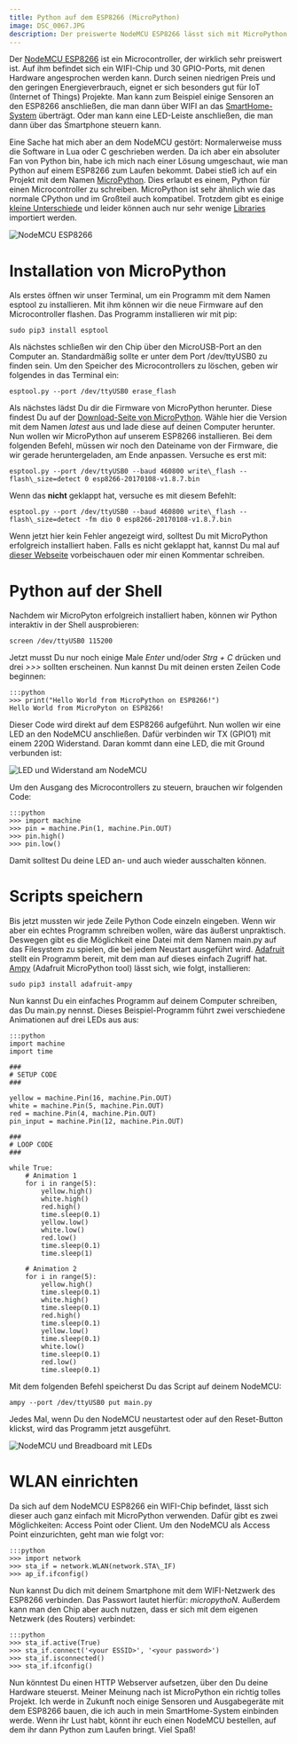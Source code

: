 ```yaml
---
title: Python auf dem ESP8266 (MicroPython)
image: DSC_0067.JPG
description: Der preiswerte NodeMCU ESP8266 lässt sich mit MicroPython programmieren. Somit kann man Sensoren über das Internet auslesen und Ausgabegeräte steuern.
---
```


Der [NodeMCU ESP8266](https://de.aliexpress.com/item/New-Wireless-module-NodeMcu-Lua-WIFI-Internet-of-Things-development-board-based-ESP8266-with-pcb-Antenna/32656775273.html?spm=2114.010208.3.9.yc6p9M&ws_ab_test=searchweb0_0,searchweb201602_5_10152_10065_10151_10068_5010016_10136_10157_10137_10060_10138_10155_10062_10156_437_10154_10056_10055_10054_10059_303_100031_10099_10103_10102_10101_10096_10147_10052_10053_10050_10107_10142_10051_5190016_10084_10083_10080_10082_10081_10177_10110_519_10111_10112_10113_10114_10181_10180_10183_10182_10185_10184_10078_10079_10073_10186_10123_142-10050,searchweb201603_2,ppcSwitch_5&btsid=8b697f6b-cb57-4455-ae4e-d61c41bf8f74&algo_expid=cff18fe0-d993-41df-a51c-c0eca36ac24b-4&algo_pvid=cff18fe0-d993-41df-a51c-c0eca36ac24b) ist ein Microcontroller, der wirklich sehr preiswert ist. Auf ihm befindet sich ein WIFI-Chip und 30 GPIO-Ports, mit denen Hardware angesprochen werden kann. Durch seinen niedrigen Preis und den geringen Energieverbrauch, eignet er sich besonders gut für IoT (Internet of Things) Projekte. Man kann zum Beispiel einige Sensoren an den ESP8266 anschließen, die man dann über WIFI an das [SmartHome-System](https://blog.lucas-hild.de/2017/01/home-assistant-installieren/) überträgt. Oder man kann eine LED-Leiste anschließen, die man dann über das Smartphone steuern kann.

Eine Sache hat mich aber an dem NodeMCU gestört: Normalerweise muss die Software in Lua oder C geschrieben werden. Da ich aber ein absoluter Fan von Python bin, habe ich mich nach einer Lösung umgeschaut, wie man Python auf einem ESP8266 zum Laufen bekommt. Dabei stieß ich auf ein Projekt mit dem Namen [MicroPython](https://micropython.org/). Dies erlaubt es einem, Python für einen Microcontroller zu schreiben. MicroPython ist sehr ähnlich wie das normale CPython und im Großteil auch kompatibel. Trotzdem gibt es einige [kleine Unterschiede](http://docs.micropython.org/en/latest/esp8266/genrst/index.html) und leider können auch nur sehr wenige [Libraries](http://docs.micropython.org/en/latest/esp8266/library/index.html) importiert werden.

![NodeMCU ESP8266](DSC_0067.JPG)

# Installation von MicroPython

Als erstes öffnen wir unser Terminal, um ein Programm mit dem Namen esptool zu installieren. Mit ihm können wir die neue Firmware auf den Microcontroller flashen. Das Programm installieren wir mit pip:

    sudo pip3 install esptool

Als nächstes schließen wir den Chip über den MicroUSB-Port an den Computer an. Standardmäßig sollte er unter dem Port /dev/ttyUSB0 zu finden sein. Um den Speicher des Microcontrollers zu löschen, geben wir folgendes in das Terminal ein:

    esptool.py --port /dev/ttyUSB0 erase_flash

Als nächstes lädst Du dir die Firmware von MicroPython herunter. Diese findest Du auf der [Download-Seite von MicroPython](http://micropython.org/download#esp8266). Wähle hier die Version mit dem Namen *latest* aus und lade diese auf deinen Computer herunter. Nun wollen wir MicroPython auf unserem ESP8266 installieren. Bei dem folgenden Befehl, müssen wir noch den Dateiname von der Firmware, die wir gerade heruntergeladen, am Ende anpassen. Versuche es erst mit:

    esptool.py --port /dev/ttyUSB0 --baud 460800 write\_flash --flash\_size=detect 0 esp8266-20170108-v1.8.7.bin

Wenn das **nicht** geklappt hat, versuche es mit diesem Befehlt:

    esptool.py --port /dev/ttyUSB0 --baud 460800 write\_flash --flash\_size=detect -fm dio 0 esp8266-20170108-v1.8.7.bin

Wenn jetzt hier kein Fehler angezeigt wird, solltest Du mit MicroPython erfolgreich installiert haben. Falls es nicht geklappt hat, kannst Du mal auf [dieser Webseite](http://docs.micropython.org/en/latest/esp8266/esp8266/tutorial/intro.html#intro) vorbeischauen oder mir einen Kommentar schreiben.

# Python auf der Shell

Nachdem wir MicroPyton erfolgreich installiert haben, können wir Python interaktiv in der Shell ausprobieren:

    screen /dev/ttyUSB0 115200

Jetzt musst Du nur noch einige Male *Enter* und/oder *Strg + C* drücken und drei *>>>* sollten erscheinen. Nun kannst Du mit deinen ersten Zeilen Code beginnen:

    :::python
    >>> print("Hello World from MicroPython on ESP8266!")
    Hello World from MicroPyton on ESP8266!

Dieser Code wird direkt auf dem ESP8266 aufgeführt. Nun wollen wir eine LED an den NodeMCU anschließen. Dafür verbinden wir TX (GPIO1) mit einem 220Ω Widerstand. Daran kommt dann eine LED, die mit Ground verbunden ist:

![LED und Widerstand am NodeMCU](nodemcu_led.png)

Um den Ausgang des Microcontrollers zu steuern, brauchen wir folgenden Code:

    :::python
    >>> import machine
    >>> pin = machine.Pin(1, machine.Pin.OUT)
    >>> pin.high()
    >>> pin.low()

Damit solltest Du deine LED an- und auch wieder ausschalten können.

# Scripts speichern

Bis jetzt mussten wir jede Zeile Python Code einzeln eingeben. Wenn wir aber ein echtes Programm schreiben wollen, wäre das äußerst unpraktisch. Deswegen gibt es die Möglichkeit eine Datei mit dem Namen main.py auf das Filesystem zu spielen, die bei jedem Neustart ausgeführt wird. [Adafruit](https://adafruit.com) stellt ein Programm bereit, mit dem man auf dieses einfach Zugriff hat. [Ampy](https://github.com/adafruit/ampy) (Adafruit MicroPython tool) lässt sich, wie folgt, installieren:

    sudo pip3 install adafruit-ampy

Nun kannst Du ein einfaches Programm auf deinem Computer schreiben, das Du main.py nennst. Dieses Beispiel-Programm führt zwei verschiedene Animationen auf drei LEDs aus aus:

    :::python
    import machine
    import time

    ###
    # SETUP CODE
    ###

    yellow = machine.Pin(16, machine.Pin.OUT)
    white = machine.Pin(5, machine.Pin.OUT)
    red = machine.Pin(4, machine.Pin.OUT)
    pin_input = machine.Pin(12, machine.Pin.OUT)

    ###
    # LOOP CODE
    ###

    while True:
        # Animation 1
        for i in range(5):
            yellow.high()
            white.high()
            red.high()
            time.sleep(0.1)
            yellow.low()
            white.low()
            red.low()
            time.sleep(0.1)
            time.sleep(1)

        # Animation 2
        for i in range(5):
            yellow.high()
            time.sleep(0.1)
            white.high()
            time.sleep(0.1)
            red.high()
            time.sleep(0.1)
            yellow.low()
            time.sleep(0.1)
            white.low()
            time.sleep(0.1)
            red.low()
            time.sleep(0.1)


Mit dem folgenden Befehl speicherst Du das Script auf deinem NodeMCU:

    ampy --port /dev/ttyUSB0 put main.py

Jedes Mal, wenn Du den NodeMCU neustartest oder auf den Reset-Button klickst, wird das Programm jetzt ausgeführt.

![NodeMCU und Breadboard mit LEDs](DSC_0063.JPG)

# WLAN einrichten

Da sich auf dem NodeMCU ESP8266 ein WIFI-Chip befindet, lässt sich dieser auch ganz einfach mit MicroPython verwenden. Dafür gibt es zwei Möglichkeiten: Access Point oder Client. Um den NodeMCU als Access Point einzurichten, geht man wie folgt vor:

    :::python
    >>> import network
    >>> sta_if = network.WLAN(network.STA\_IF)
    >>> ap_if.ifconfig()

Nun kannst Du dich mit deinem Smartphone mit dem WIFI-Netzwerk des ESP8266 verbinden. Das Passwort lautet hierfür: *micropythoN*. Außerdem kann man den Chip aber auch nutzen, dass er sich mit dem eigenen Netzwerk (des Routers) verbindet:

    :::python
    >>> sta_if.active(True)
    >>> sta_if.connect('<your ESSID>', '<your password>')
    >>> sta_if.isconnected()
    >>> sta_if.ifconfig()

Nun könntest Du einen HTTP Webserver aufsetzen, über den Du deine Hardware steuerst.   Meiner Meinung nach ist MicroPython ein richtig tolles Projekt. Ich werde in Zukunft noch einige Sensoren und Ausgabegeräte mit dem ESP8266 bauen, die ich auch in mein SmartHome-System einbinden werde. Wenn ihr Lust habt, könnt ihr euch einen NodeMCU bestellen, auf dem ihr dann Python zum Laufen bringt. Viel Spaß!
